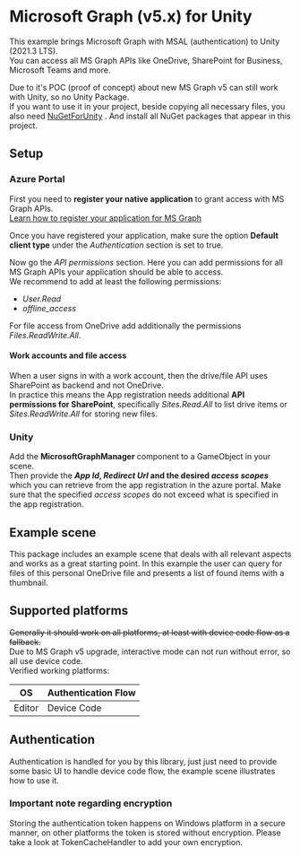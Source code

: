 # Microsoft Graph (v5.x) for Unity
This example brings Microsoft Graph with MSAL (authentication) to Unity (2021.3 LTS).  
You can access all MS Graph APIs like OneDrive, SharePoint for Business, Microsoft Teams and more.

Due to it's POC (proof of concept) about new MS Graph v5 can still work with Unity, so no Unity Package.  
If you want to use it in your project, beside copying all necessary files, you also need [NuGetForUnity](https://github.com/GlitchEnzo/NuGetForUnity)  .
And install all NuGet packages that appear in this project.

## Setup

### Azure Portal
First you need to **register your native application** to grant access with MS Graph APIs.  
[Learn how to register your application for MS Graph](https://docs.microsoft.com/en-US/graph/auth-register-app-v2)

Once you have registered your application, make sure the option **Default client type** under the *Authentication* section is set to true.

Now go the *API permissions* section. Here you can add permissions for all MS Graph APIs your application should be able to access.  
We recommend to add at least the following permissions:

- *User.Read*
- *offline_access*

For file access from OneDrive add additionally the permissions *Files.ReadWrite.All*.

#### Work accounts and file access
When a user signs in with a work account, then the drive/file API uses SharePoint as backend and not OneDrive.  
In practice this means the App registration needs additional **API permissions for SharePoint**, specifically *Sites.Read.All* to list drive items or *Sites.ReadWrite.All* for storing new files.

### Unity
Add the **MicrosoftGraphManager** component to a GameObject in your scene.  
Then provide the ***App Id*, *Redirect Url* and the desired *access scopes*** which you can retrieve from the app registration in the azure portal. Make sure that the specified *access scopes* do not exceed what is specified in the app registration.

## Example scene
This package includes an example scene that deals with all relevant aspects and works as a great starting point.
In this example the user can query for files of this personal OneDrive file and presents a list of found items with a thumbnail.

## Supported platforms
~~Generally it should work on all platforms, at least with device code flow as a fallback.~~  
Due to MS Graph v5 upgrade, interactive mode can not run without error, so all use device code.  
Verified working platforms:

| OS  | Authentication Flow |
| ------------- |-------------|
| Editor  | Device Code |

## Authentication
Authentication is handled for you by this library, just just need to provide some basic UI to handle device code flow, the example scene illustrates how to use it.

### Important note regarding encryption
Storing the authentication token happens on Windows platform in a secure manner, on other platforms the token is stored without encryption. Please take a look at TokenCacheHandler to add your own encryption.
